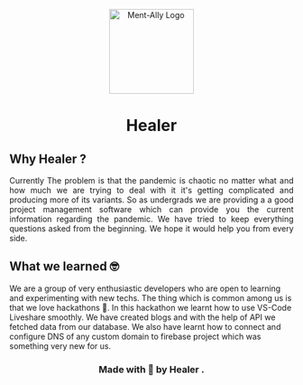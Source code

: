 <p align='center'><img src='https://github.com/kaal-coder/Healer/blob/main/Healer%20Logo.png' width="150"alt="Ment-Ally Logo" ></p>
<h1 align='center'> Healer</h1>
<h2>Why Healer ? </h2>
<p align='justify'>
Currently The problem is that the pandemic is chaotic no matter what and how much we are trying to deal with it it's getting complicated and producing more of its variants. So as undergrads we are providing a a good project management software which can provide you the current information regarding the pandemic. We have tried to keep everything questions asked from the beginning. We hope it would help you from every side.
</p>

  ## What we learned 🤓
We are a group of very enthusiastic developers who are open to learning and experimenting with new techs. The thing which is common among us is that we love hackathons 🤩. In this hackathon we learnt how to use VS-Code Liveshare smoothly. We have created blogs and with the help of API we fetched data from our database. We also have learnt how to connect and configure DNS of any custom domain to firebase project which was something very new for us. 


<h3 align="center">Made with 💝 by Healer .</h3>
